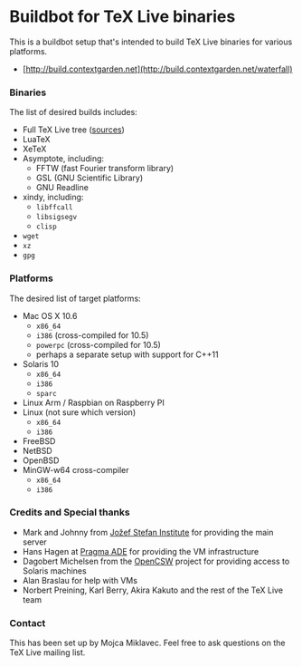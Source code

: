 # Buildbot for TeX Live binaries

This is a buildbot setup that's intended to build TeX Live binaries for various platforms.

* [http://build.contextgarden.net](http://build.contextgarden.net/waterfall)

### Binaries

The list of desired builds includes:
* Full TeX Live tree ([sources](http://tug.org/svn/texlive/trunk/Build/source/))
* LuaTeX
* XeTeX
* Asymptote, including:
  * FFTW (fast Fourier transform library)
  * GSL (GNU Scientific Library)
  * GNU Readline
* xindy, including:
  * `libffcall`
  * `libsigsegv`
  * `clisp`
* `wget`
* `xz`
* `gpg`

### Platforms

The desired list of target platforms:
* Mac OS X 10.6
  * `x86_64`
  * `i386` (cross-compiled for 10.5)
  * `powerpc` (cross-compiled for 10.5)
  * perhaps a separate setup with support for C++11
* Solaris 10
  * `x86_64`
  * `i386`
  * `sparc`
* Linux Arm / Raspbian on Raspberry PI
* Linux (not sure which version)
  * `x86_64`
  * `i386`
* FreeBSD
* NetBSD
* OpenBSD
* MinGW-w64 cross-compiler
  * `x86_64`
  * `i386`

### Credits and Special thanks

* Mark and Johnny from [Jožef Stefan Institute](https://www.ijs.si/ijsw/V001/JSI) for providing the main server
* Hans Hagen at [Pragma ADE](http://www.pragma-ade.com/) for providing the VM infrastructure
* Dagobert Michelsen from the [OpenCSW](https://www.opencsw.org/) project for providing access to Solaris machines
* Alan Braslau for help with VMs
* Norbert Preining, Karl Berry, Akira Kakuto and the rest of the TeX Live team

### Contact

This has been set up by Mojca Miklavec.
Feel free to ask questions on the TeX Live mailing list.
